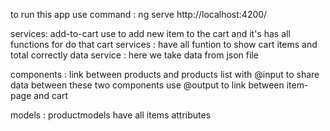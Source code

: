 to run this app use command : ng serve
http://localhost:4200/

services: add-to-cart use to add new item to the cart and it's has all functions for do that
cart services : have all funtion to show cart items and total correctly
data service : here we take data from json file


components :
link between products and products list with @input to share data between these two components
use @output to link between item-page and cart 

models : productmodels have all items attributes 